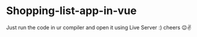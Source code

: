 # Shopping-list-app-in-vue
Just run the code in ur compiler and open it using Live Server :) cheers 😉✌️
